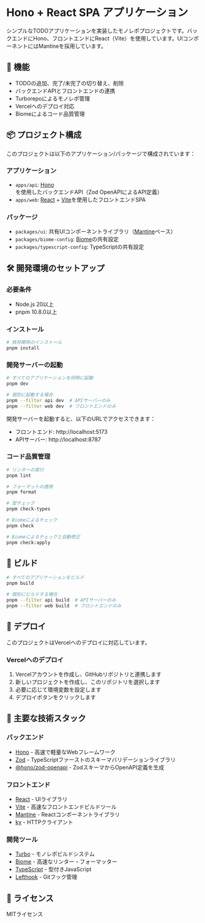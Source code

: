 # Hono + React SPA アプリケーション

シンプルなTODOアプリケーションを実装したモノレポプロジェクトです。バックエンドにHono、フロントエンドにReact（Vite）を使用しています。UIコンポーネントにはMantineを採用しています。

## 🚀 機能

- TODOの追加、完了/未完了の切り替え、削除
- バックエンドAPIとフロントエンドの連携
- Turborepoによるモノレポ管理
- Vercelへのデプロイ対応
- Biomeによるコード品質管理

## 📦 プロジェクト構成

このプロジェクトは以下のアプリケーション/パッケージで構成されています：

### アプリケーション

- `apps/api`: [Hono](https://hono.dev/)を使用したバックエンドAPI（Zod OpenAPIによるAPI定義）
- `apps/web`: [React](https://reactjs.org/) + [Vite](https://vitejs.dev/)を使用したフロントエンドSPA

### パッケージ

- `packages/ui`: 共有UIコンポーネントライブラリ（[Mantine](https://mantine.dev/)ベース）
- `packages/biome-config`: [Biome](https://biomejs.dev/)の共有設定
- `packages/typescript-config`: TypeScriptの共有設定

## 🛠️ 開発環境のセットアップ

### 必要条件

- Node.js 20以上
- pnpm 10.8.0以上

### インストール

```bash
# 依存関係のインストール
pnpm install
```

### 開発サーバーの起動

```bash
# すべてのアプリケーションを同時に起動
pnpm dev

# 個別に起動する場合
pnpm --filter api dev  # APIサーバーのみ
pnpm --filter web dev  # フロントエンドのみ
```

開発サーバーを起動すると、以下のURLでアクセスできます：

- フロントエンド: http://localhost:5173
- APIサーバー: http://localhost:8787

### コード品質管理

```bash
# リンターの実行
pnpm lint

# フォーマットの適用
pnpm format

# 型チェック
pnpm check-types

# Biomeによるチェック
pnpm check

# Biomeによるチェックと自動修正
pnpm check:apply
```

## 🔨 ビルド

```bash
# すべてのアプリケーションをビルド
pnpm build

# 個別にビルドする場合
pnpm --filter api build  # APIサーバーのみ
pnpm --filter web build  # フロントエンドのみ
```

## 🚢 デプロイ

このプロジェクトはVercelへのデプロイに対応しています。

### Vercelへのデプロイ

1. Vercelアカウントを作成し、GitHubリポジトリと連携します
2. 新しいプロジェクトを作成し、このリポジトリを選択します
3. 必要に応じて環境変数を設定します
4. デプロイボタンをクリックします

## 🧩 主要な技術スタック

### バックエンド
- [Hono](https://hono.dev/) - 高速で軽量なWebフレームワーク
- [Zod](https://zod.dev/) - TypeScriptファーストのスキーマバリデーションライブラリ
- [@hono/zod-openapi](https://github.com/honojs/middleware/tree/main/packages/zod-openapi) - ZodスキーマからOpenAPI定義を生成

### フロントエンド
- [React](https://reactjs.org/) - UIライブラリ
- [Vite](https://vitejs.dev/) - 高速なフロントエンドビルドツール
- [Mantine](https://mantine.dev/) - Reactコンポーネントライブラリ
- [ky](https://github.com/sindresorhus/ky) - HTTPクライアント

### 開発ツール
- [Turbo](https://turbo.build/) - モノレポビルドシステム
- [Biome](https://biomejs.dev/) - 高速なリンター・フォーマッター
- [TypeScript](https://www.typescriptlang.org/) - 型付きJavaScript
- [Lefthook](https://github.com/evilmartians/lefthook) - Gitフック管理

## 📝 ライセンス

MITライセンス
